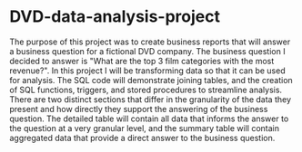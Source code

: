 # DVD-data-analysis-project
The purpose of this project was to create business reports that will answer a business question for a fictional DVD company. 
The business question I decided to answer is "What are the top 3 film categories with the most revenue?".
In this project I will be transforming data so that it can be used for analysis. The SQL code will demonstrate joining tables, and the creation of SQL functions, triggers, and stored procedures to streamline analysis.
There are two distinct sections that differ in the granularity of the data they present and how directly they support the answering of the business question. The detailed table will contain all data that informs the answer to the question at a very granular level, and the summary table will contain aggregated data that provide a direct answer to the business question.
